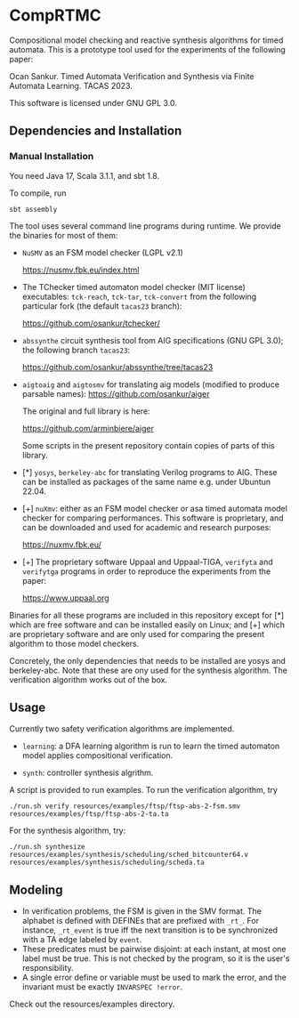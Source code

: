 # CompRTMC
Compositional model checking and reactive synthesis algorithms for timed automata.
This is a prototype tool used for the experiments of the following paper:

  Ocan Sankur. Timed Automata Verification and Synthesis via Finite Automata Learning. TACAS 2023.

This software is licensed under GNU GPL 3.0.

## Dependencies and Installation
### Manual Installation
You need Java 17, Scala 3.1.1, and sbt 1.8.

To compile, run 

    sbt assembly

The tool uses several command line programs during runtime. We provide the binaries for most of them:

- `NuSMV` as an FSM model checker (LGPL v2.1)

  https://nusmv.fbk.eu/index.html
  
- The TChecker timed automaton model checker (MIT license) executables: `tck-reach`, `tck-tar`, `tck-convert` from the following particular fork (the default `tacas23` branch): 
  
  https://github.com/osankur/tchecker/
  
  
- `abssynthe` circuit synthesis tool from AIG specifications (GNU GPL 3.0); the following branch `tacas23`:
  
    https://github.com/osankur/abssynthe/tree/tacas23

- `aigtoaig` and `aigtosmv` for translating aig models (modified to produce parsable names):
  https://github.com/osankur/aiger

  The original and full library is here:
  
  https://github.com/arminbiere/aiger

  Some scripts in the present repository contain copies of parts of this library.

- [*] `yosys`, `berkeley-abc` for translating Verilog programs to AIG.
  These can be installed as packages of the same name e.g. under Ubuntun 22.04.
  
- [+] `nuXmv`: either as an FSM model checker or asa timed automata model checker for comparing performances.
  This software is proprietary, and can be downloaded and used for academic and research purposes:

  https://nuxmv.fbk.eu/

- [+] The proprietary software Uppaal and Uppaal-TIGA, `verifyta` and `verifytga` programs in order to reproduce the experiments from the paper:

  https://www.uppaal.org

Binaries for all these programs are included in this repository except for [*] which are free software and can be installed easily on Linux;
and [+] which are proprietary software and are only used for comparing the present algorithm to those model checkers.

Concretely, the only dependencies that needs to be installed are yosys and berkeley-abc. Note that these are ony used for the synthesis algorithm.
The verification algorithm works out of the box.

## Usage
Currently two safety verification algorithms are implemented.

- `learning`: a DFA learning algorithm is run to learn the timed automaton model
applies compositional verification.

- `synth`: controller synthesis algrithm.

A script is provided to run examples. To run the verification algorithm, try

    ./run.sh verify resources/examples/ftsp/ftsp-abs-2-fsm.smv resources/examples/ftsp/ftsp-abs-2-ta.ta 

For the synthesis algorithm, try:

    ./run.sh synthesize resources/examples/synthesis/scheduling/sched_bitcounter64.v resources/examples/synthesis/scheduling/scheda.ta

## Modeling
- In verification problems, the FSM is given in the SMV format. The alphabet is defined
  with DEFINEs that are prefixed with `_rt_`. For instance, `_rt_event` is true iff the next transition is to be
  synchronized with a TA edge labeled by `event`. 
- These predicates must be pairwise disjoint: at each instant, at most one label must be true. This is not checked by the program,
  so it is the user's responsibility.
- A single error define or variable must be used to mark the error, and the invariant must be exactly `INVARSPEC !error`.

Check out the resources/examples directory.